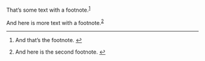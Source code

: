 <p>That&#8217;s some text with a footnote.<sup id="fnref:1"><a href="#fn:1" class="footnote-ref">1</a></sup></p>

<p>And here is more text with a footnote.<sup id="fnref:2"><a href="#fn:2" class="footnote-ref">2</a></sup></p>

<div class="footnotes">
<hr />
<ol>

<li id="fn:1">
<p>And that&#8217;s the footnote.&#160;<a href="#fnref:1" class="footnote-backref">&#8617;&#xFE0E;</a></p>
</li>

<li id="fn:2">
<p>And here is the second footnote.&#160;<a href="#fnref:2" class="footnote-backref">&#8617;&#xFE0E;</a></p>
</li>

</ol>
</div>
